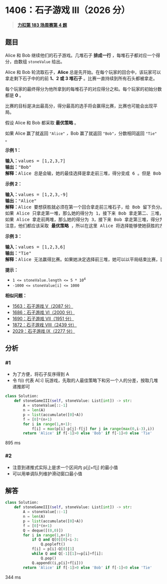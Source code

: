 # 1406：石子游戏 III（2026 分）


> <u>**[力扣第 183 场周赛第 4 题](https://leetcode.cn/problems/stone-game-iii/)**</u>

## 题目

<p>Alice 和 Bob 继续他们的石子游戏。几堆石子 <strong>排成一行</strong> ，每堆石子都对应一个得分，由数组 <code>stoneValue</code> 给出。</p>

<p>Alice 和 Bob 轮流取石子，<strong>Alice</strong> 总是先开始。在每个玩家的回合中，该玩家可以拿走剩下石子中的的前 <strong>1、2 或 3 堆石子</strong> 。比赛一直持续到所有石头都被拿走。</p>

<p>每个玩家的最终得分为他所拿到的每堆石子的对应得分之和。每个玩家的初始分数都是 <strong>0</strong> 。</p>

<p>比赛的目标是决出最高分，得分最高的选手将会赢得比赛，比赛也可能会出现平局。</p>

<p>假设 Alice 和 Bob 都采取 <strong>最优策略</strong> 。</p>

<p>如果 Alice 赢了就返回 <code>"Alice"</code> <em>，</em>Bob 赢了就返回<em> </em><code>"Bob"</code><em>，</em>分数相同返回 <code>"Tie"</code> 。</p>



<p><strong>示例 1：</strong></p>

<pre>
<strong>输入：</strong>values = [1,2,3,7]
<strong>输出：</strong>"Bob"
<strong>解释：</strong>Alice 总是会输，她的最佳选择是拿走前三堆，得分变成 6 。但是 Bob 的得分为 7，Bob 获胜。
</pre>

<p><strong>示例 2：</strong></p>

<pre>
<strong>输入：</strong>values = [1,2,3,-9]
<strong>输出：</strong>"Alice"
<strong>解释：</strong>Alice 要想获胜就必须在第一个回合拿走前三堆石子，给 Bob 留下负分。
如果 Alice 只拿走第一堆，那么她的得分为 1，接下来 Bob 拿走第二、三堆，得分为 5 。之后 Alice 只能拿到分数 -9 的石子堆，输掉比赛。
如果 Alice 拿走前两堆，那么她的得分为 3，接下来 Bob 拿走第三堆，得分为 3 。之后 Alice 只能拿到分数 -9 的石子堆，同样会输掉比赛。
注意，他们都应该采取 <strong>最优策略 </strong>，所以在这里 Alice 将选择能够使她获胜的方案。</pre>

<p><strong>示例 3：</strong></p>

<pre>
<strong>输入：</strong>values = [1,2,3,6]
<strong>输出：</strong>"Tie"
<strong>解释：</strong>Alice 无法赢得比赛。如果她决定选择前三堆，她可以以平局结束比赛，否则她就会输。
</pre>



<p><strong>提示：</strong></p>

<ul>
<li><code>1 &lt;= stoneValue.length &lt;= 5 * 10<sup>4</sup></code></li>
<li><code>-1000 &lt;= stoneValue[i] &lt;= 1000</code></li>
</ul>


**相似问题：**
- [1563：石子游戏 V（2087 分）](/leetcode/1563)
- [1686：石子游戏 VI（2000 分）](/leetcode/1686)
- [1690：石子游戏 VII（1951 分）](/leetcode/1690)
- [1872：石子游戏 VIII（2439 分）](/leetcode/1872)
- [2029：石子游戏 IX（2277 分）](/leetcode/2029)


## 分析

### #1

- 为了方便，将石子反序得到 A
- 令 f(i) 代表 A[:i] 玩游戏，先取的人最佳策略下和另一个人的分差，按取几堆递推即可

```python
class Solution:
    def stoneGameIII(self, stoneValue: List[int]) -> str:
        A = stoneValue[::-1]
        n = len(A)
        p = list(accumulate([0]+A))
        f = [0]*(n+1)
        for i in range(1,n+1):
            f[i] = max(p[i]-p[j]-f[j] for j in range(max(0,i-3),i))
        return 'Alice' if f[-1]>0 else 'Bob' if f[-1]<0 else 'Tie'
```
895 ms

### #2

- 注意到递推式实际上是求一个区间内 p[j]+f[j] 的最小值
- 可以用单调队列维护滑动窗口最小值

## 解答

```python
class Solution:
    def stoneGameIII(self, stoneValue: List[int]) -> str:
        A = stoneValue[::-1]
        n = len(A)
        p = list(accumulate([0]+A))
        f = [0]*(n+1)
        Q = deque([(0,0)])
        for i in range(1,n+1):
            if Q and Q[0][0]<i-3:
                Q.popleft()
            f[i] = p[i]-Q[0][1]
            while Q and Q[-1][1]>=p[i]+f[i]:
                Q.pop()
            Q.append((i,p[i]+f[i]))
        return 'Alice' if f[-1]>0 else 'Bob' if f[-1]<0 else 'Tie'
```
344 ms


